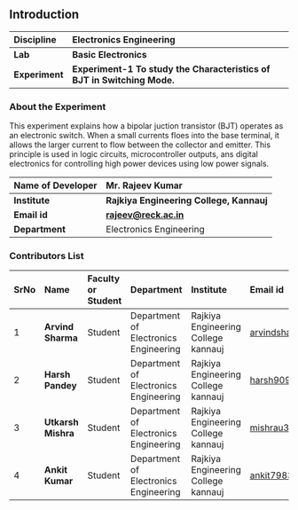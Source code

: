 ## Introduction


<b>Discipline | <b> Electronics Engineering
:--|:--|
<b> Lab | <b> Basic Electronics
<b> Experiment|     <b> Experiment-1 To study the Characteristics of BJT in Switching Mode.

### About the Experiment 

This experiment explains how a bipolar juction transistor (BJT) operates as an electronic switch. When a small currents floes into the base terminal, it allows the larger current to flow between the collector and emitter. This principle is used in logic circuits, microcontroller outputs, ans digital electronics for controlling high power devices using low power signals.

<b>Name of Developer | <b> Mr. Rajeev Kumar 
:--|:--|
<b> Institute | <b>  Rajkiya Engineering College, Kannauj
<b> Email id|     <b>  rajeev@reck.ac.in
<b> Department |  Electronics Engineering

### Contributors List

SrNo | Name | Faculty or Student | Department| Institute | Email id
:--|:--|:--|:--|:--|:--|
1 | <b>Arvind Sharma</b> | Student  | Department of Electronics Engineering | Rajkiya Engineering College kannauj | arvindsharma052006@gmail.com
2 | <b>Harsh Pandey</b> | Student | Department of Electronics Engineering | Rajkiya Engineering College kannauj | harsh9092092@gmail.com
3 |<b> Utkarsh Mishra</b> | Student | Department of Electronics Engineering | Rajkiya Engineering College kannauj | mishrau342@gmail.com
4 | <b>Ankit Kumar</b> | Student | Department of Electronics Engineering | Rajkiya Engineering College kannauj | ankit798388@gmail.com

